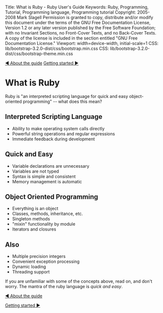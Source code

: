 Title: What is Ruby - Ruby User's Guide
Keywords: Ruby, Programming, Tutorial, Programming language, Programming tutorial
Copyright: 2005-2008 Mark Slagell
           Permission is granted to copy, distribute and/or modify this document under the terms of the GNU Free Documentation License, Version 1.2 or any later version published by the Free Software Foundation; with no Invariant Sections, no Front-Cover Texts, and no Back-Cover Texts.
           A copy of the license is included in the section entitled "GNU Free Documentation License."
Viewport: width=device-width, initial-scale=1
CSS: lib/bootstrap-3.2.0-dist/css/bootstrap.min.css
CSS: lib/bootstrap-3.2.0-dist/css/bootstrap-theme.min.css

<div class="container">
<!-- Previous page -->
<a href="about.html" class="btn btn-default">&#9668; About the guide</a>
<!-- Next page -->
<a href="getstarted.html" class="btn btn-default">Getting started &#9658;</a>

What is Ruby
============

Ruby is "an interpreted scripting language for quick and easy
object-oriented programming" -- what does this mean?

Interpreted Scripting Language
------------------------------

- Ability to make operating system calls directly
- Powerful string operations and regular expressions
- Immediate feedback during development

Quick and Easy
--------------

- Variable declarations are unnecessary
- Variables are not typed
- Syntax is simple and consistent
- Memory management is automatic

Object Oriented Programming
---------------------------

- Everything is an object
- Classes, methods, inheritance, etc.
- Singleton methods
- "mixin" functionality by module
- Iterators and closures

Also
------

- Multiple precision integers
- Convenient exception processing
- Dynamic loading
- Threading support

If you are unfamiliar with some of the concepts above, read on, and
don't worry. The mantra of the ruby language is *quick and easy*.

<!-- Previous page -->
<a href="about.html" class="btn btn-default">&#9668; About the guide</a>
<!-- Next page -->
<a href="getstarted.html" class="btn btn-default">Getting started &#9658;</a>
</div>
<script src="lib/jquery-1.11.1.min.js"></script>
<script src="lib/bootstrap-3.2.0-dist/js/bootstrap.min.js"></script>
<script src="kbdnav.js"></script>
